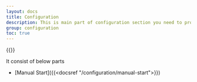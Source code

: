 ```yaml
---
layout: docs
title: Configuration
description: This is main part of configuration section you need to provide url of site in which you need to Auto clicker - AutoFill.
group: configuration
toc: true
---
```


{{<img configuration.png>}}

It consist of below parts
- [Manual Start]({{<docsref "/configuration/manual-start">}})